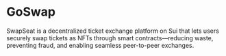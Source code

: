 # GoSwap
SwapSeat is a decentralized ticket exchange platform on Sui that lets users securely swap tickets as NFTs through smart contracts—reducing waste, preventing fraud, and enabling seamless peer-to-peer exchanges.
